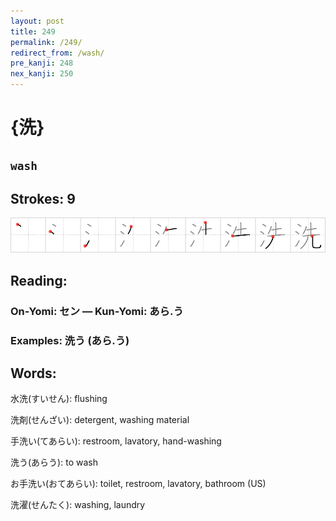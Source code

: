 ```yaml
---
layout: post
title: 249
permalink: /249/
redirect_from: /wash/
pre_kanji: 248
nex_kanji: 250
---
```


# {洗}

## `wash`

## Strokes: 9

<div class="stroke"><img src="../images/E6B497.png" /></div>

## Reading:

### On-Yomi: セン &mdash; Kun-Yomi: あら.う

### Examples: 洗う (あら.う)

## Words:

水洗(すいせん): flushing

洗剤(せんざい): detergent, washing material

手洗い(てあらい): restroom, lavatory, hand-washing

洗う(あらう): to wash

お手洗い(おてあらい): toilet, restroom, lavatory, bathroom (US)

洗濯(せんたく): washing, laundry
